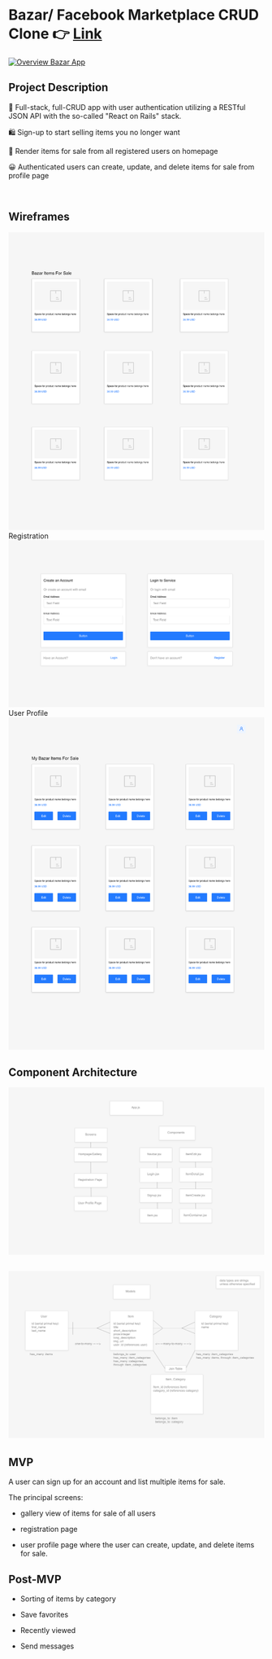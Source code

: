 # Bazar/ Facebook Marketplace CRUD Clone 👉 [Link](https://609d8c9bfdf7111c7facd57f--affectionate-edison-cdc4a7.netlify.app/items)

[![Overview Bazar App](https://cdn.loom.com/sessions/thumbnails/b180128312de4b9e8940c9da775dbfca-with-play.gif)](https://www.loom.com/share/b180128312de4b9e8940c9da775dbfca "Overview Bazar App")




## Project Description

🥅 Full-stack, full-CRUD app with user authentication utilizing a RESTful JSON API with the so-called "React on Rails" stack.

🛍️ Sign-up to start selling items you no longer want

📁 Render items for sale from all registered users on homepage

😀 Authenticated users can create, update, and delete items for sale from profile page


<br>

## Wireframes

<img src="./Builds - Homepage.png"/>
Registration
<img src="./Builds - Registration.png"/>
User Profile
<img src="./Builds - User Profile.png"/>

## Component Architecture

<img src="./Builds - Outline Front-End.png"/>

## <img src="./Builds - Outline Back-End.png"/>
## MVP

A user can sign up for an account and list multiple items for sale.

The principal screens:

- gallery view of items for sale of all users

- registration page

- user profile page where the user can create, update, and delete items for sale.

## Post-MVP

- Sorting of items by category

- Save favorites

- Recently viewed

- Send messages

<!-- ---

## Code Showcase

Use this section to include a brief code snippet of functionality that you are proud of and a brief description.

## Code Issues & Resolutions

Use this section to list of all major issues encountered and their resolution. -->
